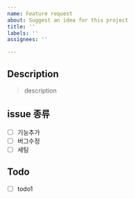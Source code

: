 ```yaml
---
name: Feature request
about: Suggest an idea for this project
title: ''
labels: ''
assignees: ''

---
```


## Description

> description

## issue 종류

- [ ] 기능추가
- [ ] 버그수정
- [ ] 세팅

## Todo

- [ ] todo1
